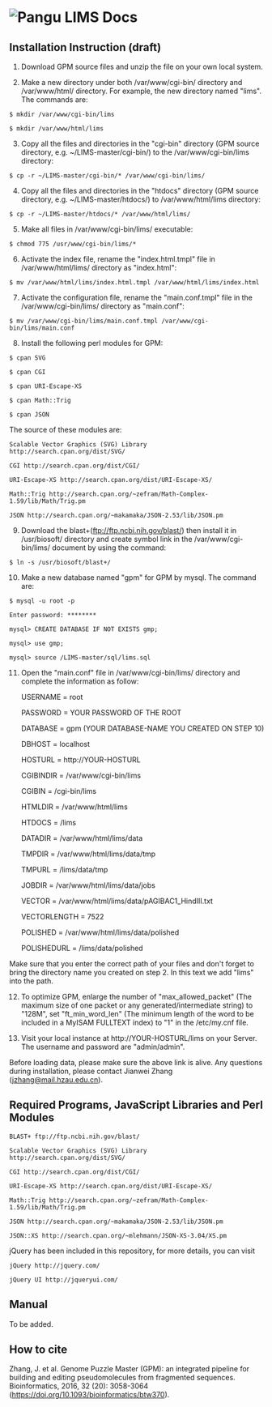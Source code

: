 # ![Pangu](https://github.com/Jianwei-Zhang/LIMS/blob/master/htdocs/images/logo.png) LIMS Docs

## Installation Instruction (draft)

1) Download GPM source files and unzip the file on your own local system.

2) Make a new directory under both /var/www/cgi-bin/ directory and /var/www/html/ directory. For example, the new directory named "lims". The commands are:

`$ mkdir /var/www/cgi-bin/lims`

`$ mkdir /var/www/html/lims`

3) Copy all the files and directories in the "cgi-bin" directory (GPM source directory, e.g. ~/LIMS-master/cgi-bin/) to the /var/www/cgi-bin/lims directory:

`$ cp -r ~/LIMS-master/cgi-bin/* /var/www/cgi-bin/lims/`

4) Copy all the files and directories in the "htdocs" directory (GPM source directory, e.g. ~/LIMS-master/htdocs/) to /var/www/html/lims directory:

`$ cp -r ~/LIMS-master/htdocs/* /var/www/html/lims/`

5) Make all files in /var/www/cgi-bin/lims/ executable: 

`$ chmod 775 /usr/www/cgi-bin/lims/*`

6) Activate the index file, rename the "index.html.tmpl" file in /var/www/html/lims/ directory as "index.html":

`$ mv /var/www/html/lims/index.html.tmpl /var/www/html/lims/index.html`

7) Activate the configuration file, rename the "main.conf.tmpl" file in the /var/www/cgi-bin/lims/ directory as "main.conf":

`$ mv /var/www/cgi-bin/lims/main.conf.tmpl /var/www/cgi-bin/lims/main.conf`

8) Install the following perl modules for GPM: 

`$ cpan SVG`

`$ cpan CGI`

`$ cpan URI-Escape-XS`

`$ cpan Math::Trig`

`$ cpan JSON`

The source of these modules are:

	Scalable Vector Graphics (SVG) Library http://search.cpan.org/dist/SVG/

	CGI http://search.cpan.org/dist/CGI/

	URI-Escape-XS http://search.cpan.org/dist/URI-Escape-XS/

	Math::Trig http://search.cpan.org/~zefram/Math-Complex-1.59/lib/Math/Trig.pm

	JSON http://search.cpan.org/~makamaka/JSON-2.53/lib/JSON.pm

9) Download the blast+(ftp://ftp.ncbi.nih.gov/blast/) then install it in /usr/biosoft/ directory and create symbol link in the /var/www/cgi-bin/lims/ document by using the command: 

`$ ln -s /usr/biosoft/blast+/`

10) Make a new database named "gpm" for GPM by mysql. The command are:

`$ mysql -u root -p`

`Enter password: ********`

`mysql> CREATE DATABASE IF NOT EXISTS gmp;`

`mysql> use gmp;`

`mysql> source /LIMS-master/sql/lims.sql`
	
11) Open the "main.conf" file in /var/www/cgi-bin/lims/ directory and complete the information as follow:

	USERNAME = root

	PASSWORD = YOUR PASSWORD OF THE ROOT

	DATABASE = gpm (YOUR DATABASE-NAME YOU CREATED ON STEP 10)

	DBHOST = localhost

	HOSTURL = http://YOUR-HOSTURL

	CGIBINDIR = /var/www/cgi-bin/lims

	CGIBIN = /cgi-bin/lims

	HTMLDIR = /var/www/html/lims

	HTDOCS =  /lims

	DATADIR = /var/www/html/lims/data

	TMPDIR = /var/www/html/lims/data/tmp

	TMPURL = /lims/data/tmp

	JOBDIR = /var/www/html/lims/data/jobs

	VECTOR = /var/www/html/lims/data/pAGIBAC1_HindIII.txt

	VECTORLENGTH = 7522

	POLISHED = /var/www/html/lims/data/polished

	POLISHEDURL = /lims/data/polished

Make sure that you enter the correct path of your files and don't forget to bring the directory name you created on step 2. In this text we add "lims" into the path.

12) To optimize GPM, enlarge the number of "max_allowed_packet" (The maximum size of one packet or any generated/intermediate string) to "128M", set "ft_min_word_len" (The minimum length of the word to be included in a MyISAM FULLTEXT index) to "1" in the /etc/my.cnf file. 

13) Visit your local instance at http://YOUR-HOSTURL/lims on your Server. The username and password are "admin/admin".

Before loading data, please make sure the above link is alive. Any questions during installation, please contact Jianwei Zhang (jzhang@mail.hzau.edu.cn).

## Required Programs, JavaScript Libraries and Perl Modules

	BLAST+ ftp://ftp.ncbi.nih.gov/blast/

	Scalable Vector Graphics (SVG) Library http://search.cpan.org/dist/SVG/

	CGI http://search.cpan.org/dist/CGI/

	URI-Escape-XS http://search.cpan.org/dist/URI-Escape-XS/

	Math::Trig http://search.cpan.org/~zefram/Math-Complex-1.59/lib/Math/Trig.pm

	JSON http://search.cpan.org/~makamaka/JSON-2.53/lib/JSON.pm

	JSON::XS http://search.cpan.org/~mlehmann/JSON-XS-3.04/XS.pm

jQuery has been included in this repository, for more details, you can visit

	jQuery http://jquery.com/

	jQuery UI http://jqueryui.com/

## Manual
To be added.



## How to cite
Zhang, J. et al. Genome Puzzle Master (GPM): an integrated pipeline for building and editing pseudomolecules from fragmented sequences. Bioinformatics, 2016, 32 (20): 3058-3064 (https://doi.org/10.1093/bioinformatics/btw370).
